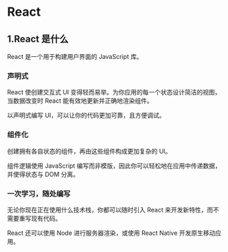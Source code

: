 # React

## 1.React 是什么

React 是一个用于构建用户界面的 JavaScript 库。

### 声明式

React 使创建交互式 UI 变得轻而易举。为你应用的每一个状态设计简洁的视图，当数据改变时 React 能有效地更新并正确地渲染组件。

以声明式编写 UI，可以让你的代码更加可靠，且方便调试。

### 组件化

创建拥有各自状态的组件，再由这些组件构成更加复杂的 UI。

组件逻辑使用 JavaScript 编写而非模版，因此你可以轻松地在应用中传递数据，并使得状态与 DOM 分离。

### 一次学习，随处编写

无论你现在正在使用什么技术栈，你都可以随时引入 React 来开发新特性，而不需要重写现有代码。

React 还可以使用 Node 进行服务器渲染，或使用 React Native 开发原生移动应用。
